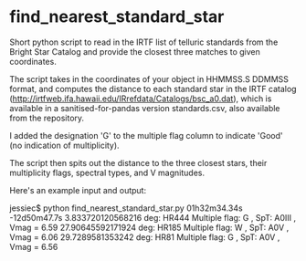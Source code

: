 # find_nearest_standard_star
Short python script to read in the IRTF list of telluric standards from the Bright Star Catalog and provide the closest three matches to given coordinates.

The script takes in the coordinates of your object in HHMMSS.S DDMMSS format, and computes the distance to each standard star in the IRTF catalog 
(http://irtfweb.ifa.hawaii.edu/IRrefdata/Catalogs/bsc_a0.dat), which is available in a sanitised-for-pandas version standards.csv, also available from the repository.

I added the designation 'G' to the multiple flag column to indicate 'Good' (no indication of multiplicity).

The script then spits out the distance to the three closest stars, their multiplicity flags, spectral types, and V magnitudes.

Here's an example input and output:

jessiec$ python find_nearest_standard_star.py 01h32m34.34s -12d50m47.7s
3.833720120568216 deg:  HR444  Multiple flag:  G , SpT:  A0III , Vmag =  6.59
27.90645592171924 deg:  HR185  Multiple flag:  W , SpT:  A0V , Vmag =  6.06
29.7289581353242 deg:  HR81  Multiple flag:  G , SpT:  A0V , Vmag =  6.56

